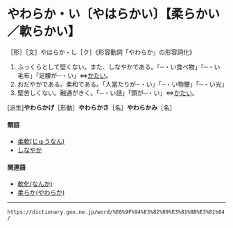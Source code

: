 # やわらか・い〔やはらかい〕【柔らかい／軟らかい】

［形］［文］やはらか・し［ク］《形容動詞「やわらか」の形容詞化》
1. ふっくらとして堅くない。また、しなやかである。「─・い食べ物」「─・い毛布」「足腰が─・い」⇔[かたい](https://dictionary.goo.ne.jp/word/%E5%A0%85%E3%81%84/#jn-41665)。
2. おだやかである。柔和である。「人當たりが─・い」「─・い物腰」「─・い光」
3. 堅苦しくない。融通がきく。「─・い話」「頭が─・い」⇔[かたい](https://dictionary.goo.ne.jp/word/%E5%A0%85%E3%81%84/#jn-41665)。
    

\[派生\]**やわらかげ**［形動］**やわらかさ**［名］**やわらかみ**［名］

#### 類語

-   [柔軟(じゅうなん)](https://dictionary.goo.ne.jp/word/%E6%9F%94%E8%BB%9F_%28%E3%81%98%E3%82%85%E3%81%86%E3%81%AA%E3%82%93%29/#jn-104332)
-   [しなやか](https://dictionary.goo.ne.jp/word/%E3%81%97%E3%81%AA%E3%82%84%E3%81%8B/#jn-99396)

#### 関連語

-   [軟化(なんか)](https://dictionary.goo.ne.jp/word/%E8%BB%9F%E5%8C%96/#jn-165616)
-   [柔らか(やわらか)](https://dictionary.goo.ne.jp/word/%E6%9F%94%E3%82%89%E3%81%8B/#jn-223492)

---
`https://dictionary.goo.ne.jp/word/%E6%9F%94%E3%82%89%E3%81%8B%E3%81%84/`